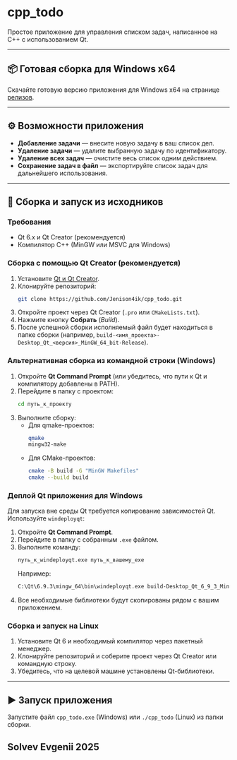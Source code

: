 # cpp_todo

Простое приложение для управления списком задач, написанное на C++ с использованием Qt.

---

## 📦 Готовая сборка для Windows x64

Скачайте готовую версию приложения для Windows x64 на странице [релизов](https://github.com/Jenison4ik/cpp_todo/releases/tag/release).

---

## ⚙️ Возможности приложения

- **Добавление задачи** — внесите новую задачу в ваш список дел.
- **Удаление задачи** — удалите выбранную задачу по идентификатору.
- **Удаление всех задач** — очистите весь список одним действием.
- **Сохранение задач в файл** — экспортируйте список задач для дальнейшего использования.

---

## 🚀 Сборка и запуск из исходников

### Требования

- Qt 6.x и Qt Creator (рекомендуется)
- Компилятор C++ (MinGW или MSVC для Windows)

### Сборка с помощью Qt Creator (рекомендуется)

1. Установите [Qt и Qt Creator](https://www.qt.io/download).
2. Клонируйте репозиторий:
   ```bash
   git clone https://github.com/Jenison4ik/cpp_todo.git
   ```
3. Откройте проект через Qt Creator (`.pro` или `CMakeLists.txt`).
4. Нажмите кнопку **Собрать** (*Build*).
5. После успешной сборки исполняемый файл будет находиться в папке сборки (например, `build-<имя_проекта>-Desktop_Qt_<версия>_MinGW_64_bit-Release`).

### Альтернативная сборка из командной строки (Windows)

1. Откройте **Qt Command Prompt** (или убедитесь, что пути к Qt и компилятору добавлены в PATH).
2. Перейдите в папку с проектом:
   ```bash
   cd путь_к_проекту
   ```
3. Выполните сборку:
   - Для qmake-проектов:
     ```bash
     qmake
     mingw32-make
     ```
   - Для CMake-проектов:
     ```bash
     cmake -B build -G "MinGW Makefiles"
     cmake --build build
     ```

### Деплой Qt приложения для Windows

Для запуска вне среды Qt требуется копирование зависимостей Qt. Используйте `windeployqt`:

1. Откройте **Qt Command Prompt**.
2. Перейдите в папку с собранным `.exe` файлом.
3. Выполните команду:
   ```bash
   путь_к_windeployqt.exe путь_к_вашему_exe
   ```
   Например:
   ```bash
   C:\Qt\6.9.3\mingw_64\bin\windeployqt.exe build-Desktop_Qt_6_9_3_MinGW_64_bit-Release\cpp_todo.exe
   ```
4. Все необходимые библиотеки будут скопированы рядом с вашим приложением.

### Сборка и запуск на Linux

1. Установите Qt 6 и необходимый компилятор через пакетный менеджер.
2. Клонируйте репозиторий и соберите проект через Qt Creator или командную строку.
3. Убедитесь, что на целевой машине установлены Qt-библиотеки.

---

## ▶️ Запуск приложения

Запустите файл `cpp_todo.exe` (Windows) или `./cpp_todo` (Linux) из папки сборки.

Solvev Evgenii 2025
---

